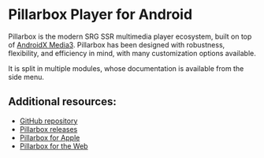 <!-- Workaround https://github.com/Kotlin/dokka/issues/3886 -->
<h1 class="cover"><span><span>Pillarbox Player for Android</span></span></h1>

Pillarbox is the modern SRG SSR multimedia player ecosystem, built on top of [AndroidX Media3](https://developer.android.com/media/media3).
Pillarbox has been designed with robustness, flexibility, and efficiency in mind, with many customization options available.

It is split in multiple modules, whose documentation is available from the side menu.

## Additional resources:

- [GitHub repository](https://github.com/SRGSSR/pillarbox-android)
- [Pillarbox releases](https://github.com/SRGSSR/pillarbox-android/releases)
- [Pillarbox for Apple](https://swiftpackageindex.com/SRGSSR/pillarbox-apple)
- [Pillarbox for the Web](https://srgssr.github.io/pillarbox-web/api)

